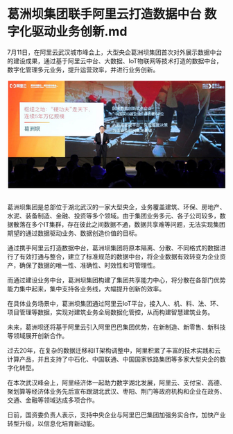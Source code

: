 # 葛洲坝集团联手阿里云打造数据中台 数字化驱动业务创新.md

7月11日，在阿里云武汉城市峰会上，大型央企葛洲坝集团首次对外展示数据中台的建设成果，通过基于阿里云中台、大数据、IoT物联网等技术打造的数据中台，数字化管理多元业务，提升运营效率，并进行业务创新。

<div style="text-align:center" align="center">
<img src="/images/葛洲坝集团联手阿里云打造数据中台 数字化驱动业务创新1.png" align="center" />
</div>
</br>

葛洲坝集团是总部位于湖北武汉的一家大型央企，业务覆盖建筑、环保、房地产、水泥、装备制造、金融、投资等多个领域。由于集团业务多元、各子公司较多，数据散落在多个IT集群，存在彼此之间数据不通，数据共享难等问题，无法实现集团期望的通过数据驱动业务、数据创造价值的目标。

通过携手阿里云打造数据中台，葛洲坝集团将原本隔离、分散、不同格式的数据进行了有效打通与整合，建立了标准规范的数据中台，将企业数据有效转变为企业资产，确保了数据的唯一性、准确性、时效性和可管理性。

而通过建设业务中台，葛洲坝集团构建了集团共享能力中心，将分散在各部门优势能力集中起来，集中支持各业务线，大幅提升创新的效率。

在具体业务场景中，葛洲坝集团通过阿里云IoT平台，接入人、机、料、法、环、项目管理等数据，实现对建筑业务全局数据化管控，从而构建智慧建筑业务。

未来，葛洲坝还将基于阿里云引入阿里巴巴集团优势，在新制造、新零售、新科技等领域展开创新合作。

过去20年，在复杂的数据迁移和IT架构调整中，阿里积累了丰富的技术实践和云计算产品，并且支持了中石化、中国联通、中国国家铁路集团等多家大型央企的数字化转型。

在本次武汉峰会上，阿里经济体一起助力数字湖北发展，阿里云、支付宝、高德、聚划算等经济体业务先后宣布跟湖北武汉、枣阳、荆门等政府机构和企业在政务、交通、金融等领域达成多项合作。

日前，国资委负责人表示，支持中央企业与阿里巴巴集团加强务实合作，加快产业转型升级，以信息化培育新动能。
